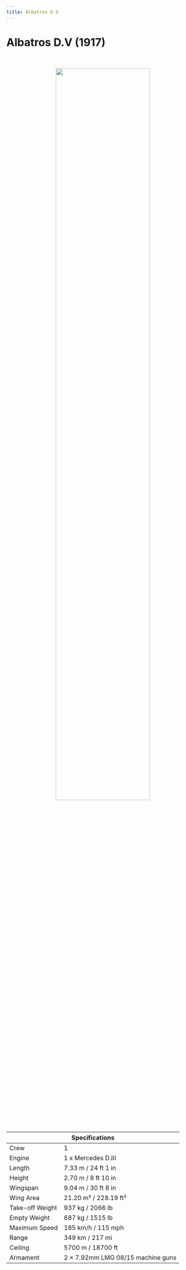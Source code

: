 ```yaml
---
title: Albatros D.V
---
```


<h1 class="center-header">Albatros D.V (1917)</h1>

<br>

<p align="center">
  <img src="../images/albatros_dv.jpg" width="70%">
</p>

<br>

<table class="table_component">
  <thead>
    <tr>
      <th colspan="2" class="header">Specifications</th>
    </tr>
  </thead>
  <tbody>
    <tr>
      <td>Crew</td>
      <td>1</td>
    </tr>
    <tr>
      <td>Engine</td>
      <td>1 x Mercedes D.III</td>
    </tr>
    <tr>
      <td>Length</td>
      <td>7.33 m / 24 ft 1 in</td>
    </tr>
    <tr>
      <td>Height</td>
      <td>2.70 m / 8 ft 10 in</td>
    </tr>
    <tr>
      <td>Wingspan</td>
      <td>9.04 m / 30 ft 8 in</td>
    </tr>
    <tr>
      <td>Wing Area</td>
      <td>21.20 m² / 228.19 ft²</td>
    </tr>
    <tr>
      <td>Take-off Weight</td>
      <td>937 kg / 2066 lb</td>
    </tr>
    <tr>
      <td>Empty Weight</td>
      <td>687 kg / 1515 lb</td>
    </tr>
    <tr>
      <td>Maximum Speed</td>
      <td>185 km/h / 115 mph</td>
    </tr>
    <tr>
      <td>Range</td>
      <td>349 km / 217 mi</td>
    </tr>
    <tr>
      <td>Ceiling</td>
      <td>5700 m / 18700 ft</td>
    </tr>
    <tr>
      <td>Armament</td>
      <td>2 × 7.92mm LMG 08/15 machine guns</td>
    </tr>
  </tbody>
</table>

<br>